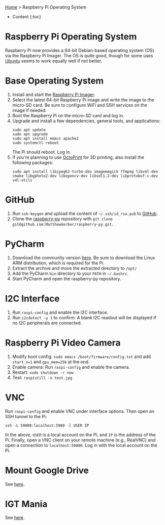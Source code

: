 [Home](index.md) > Raspberry Pi Operating System
* Content
{:toc}

# Raspberry Pi Operating System
Raspberry Pi now provides a 64-bit Debian-based operating system (OS) via the Raspberry Pi Imager. The OS is quite 
good, though for some uses [Ubuntu](ubuntu-operating-system.md) seems to work equally well if not better.

# Base Operating System
1. Install and start the [Raspberry Pi Imager](https://www.raspberrypi.com/software/).
2. Select the latest 64-bit Raspberry Pi image and write the image to the micro-SD card. Be sure to configure WiFi and 
   SSH services on the image if needed.
3. Boot the Raspberry Pi on the micro-SD card and log in.
4. Upgrade and install a few dependencies, general tools, and applications:
   ```shell
   sudo apt update
   sudo apt upgrade
   sudo apt install emacs apache2
   sudo systemctl reboot
   ```
   The Pi should reboot. Log in.
5. If you're planning to use [OctoPrint](octoprint.md) for 3D printing, also install the following packages:
   ```shell
   sudo apt install libjpeg62-turbo-dev imagemagick ffmpeg libv4l-dev cmake libgphoto2-dev libopencv-dev libsdl1.2-dev libprotobuf-c-dev v4l-utils
   ```

# GitHub
1. Run `ssh-keygen` and upload the content of `~/.ssh/id_rsa.pub` to [GitHub](https://github.com/settings/ssh/new).
2. Clone the [raspberry-py](https://github.com/MatthewGerber/raspberry-py) repository with 
   `git clone git@github.com:MatthewGerber/raspberry-py.git`.

# PyCharm
1. Download the community version [here](https://www.jetbrains.com/pycharm/download). Be sure to download the Linux ARM
   distribution, which is required for the Pi.
2. Extract the archive and move the extracted directory to `/opt/`
3. Add the PyCharm `bin` directory to your `PATH` in `~/.bashrc`.
4. Start PyCharm and open the raspberry-py repository.

# I2C Interface
1. Run `raspi-config` and enable the I2C interface.
2. Run `i2cdetect -y 1` to confirm. A blank I2C readout will be displayed if no I2C peripherals are connected.

# Raspberry Pi Video Camera
1. Modify boot config:  `sudo emacs /boot/firmware/config.txt` and add `start_x=1` and `gpu_mem=256` at the end.
2. Enable camera:  Run `raspi-config` and enable the camera.
3. Restart:  `sudo shutdown -r now`
4. Test:  `raspistill -o test.jpg`

# VNC
Run `raspi-config` and enable VNC under interface options. Then open an SSH tunnel to the Pi:
```
ssh -L 59000:localhost:5900 -l USER IP
```
In the above, `USER` is a local account on the Pi, and `IP` is the address of the Pi. Finally, open a VNC client on your 
remote machine (e.g., RealVNC) and open a connection to `localhost:59000`. Log in with the local account on the Pi.

# Mount Google Drive
See [here](mount-google-drive.pdf).

# IGT Mania
See [here](itg-mania.md).